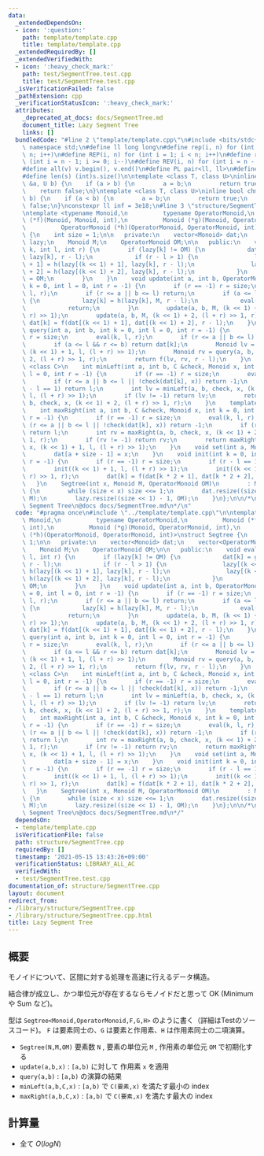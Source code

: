 ```yaml
---
data:
  _extendedDependsOn:
  - icon: ':question:'
    path: template/template.cpp
    title: template/template.cpp
  _extendedRequiredBy: []
  _extendedVerifiedWith:
  - icon: ':heavy_check_mark:'
    path: test/SegmentTree.test.cpp
    title: test/SegmentTree.test.cpp
  _isVerificationFailed: false
  _pathExtension: cpp
  _verificationStatusIcon: ':heavy_check_mark:'
  attributes:
    _deprecated_at_docs: docs/SegmentTree.md
    document_title: Lazy Segment Tree
    links: []
  bundledCode: "#line 2 \"template/template.cpp\"\n#include <bits/stdc++.h>\nusing\
    \ namespace std;\n#define ll long long\n#define rep(i, n) for (int i = 0; i <\
    \ n; i++)\n#define REP(i, n) for (int i = 1; i < n; i++)\n#define rev(i, n) for\
    \ (int i = n - 1; i >= 0; i--)\n#define REV(i, n) for (int i = n - 1; i > 0; i--)\n\
    #define all(v) v.begin(), v.end()\n#define PL pair<ll, ll>\n#define PI pair<int,int>\n\
    #define len(s) (int)s.size()\n\ntemplate <class T, class U>\ninline bool chmin(T\
    \ &a, U b) {\n    if (a > b) {\n        a = b;\n        return true;\n    }\n\
    \    return false;\n}\ntemplate <class T, class U>\ninline bool chmax(T &a, U\
    \ b) {\n    if (a < b) {\n        a = b;\n        return true;\n    }\n    return\
    \ false;\n}\nconstexpr ll inf = 3e18;\n#line 3 \"structure/SegmentTree.cpp\"\n\
    \ntemplate <typename Monoid,\n          typename OperatorMonoid,\n          Monoid\
    \ (*f)(Monoid, Monoid, int),\n          Monoid (*g)(Monoid, OperatorMonoid, int),\n\
    \          OperatorMonoid (*h)(OperatorMonoid, OperatorMonoid, int)>\nstruct Segtree\
    \ {\n    int size = 1;\n\n   private:\n    vector<Monoid> dat;\n    vector<OperatorMonoid>\
    \ lazy;\n    Monoid M;\n    OperatorMonoid OM;\n\n   public:\n    void eval(int\
    \ k, int l, int r) {\n        if (lazy[k] != OM) {\n            dat[k] = g(dat[k],\
    \ lazy[k], r - l);\n            if (r - l > 1) {\n                lazy[(k << 1)\
    \ + 1] = h(lazy[(k << 1) + 1], lazy[k], r - l);\n                lazy[(k << 1)\
    \ + 2] = h(lazy[(k << 1) + 2], lazy[k], r - l);\n            }\n            lazy[k]\
    \ = OM;\n        }\n    }\n    void update(int a, int b, OperatorMonoid M, int\
    \ k = 0, int l = 0, int r = -1) {\n        if (r == -1) r = size;\n        eval(k,\
    \ l, r);\n        if (r <= a || b <= l) return;\n        if (a <= l && r <= b)\
    \ {\n            lazy[k] = h(lazy[k], M, r - l);\n            eval(k, l, r);\n\
    \            return;\n        }\n        update(a, b, M, (k << 1) + 1, l, (l +\
    \ r) >> 1);\n        update(a, b, M, (k << 1) + 2, (l + r) >> 1, r);\n       \
    \ dat[k] = f(dat[(k << 1) + 1], dat[(k << 1) + 2], r - l);\n    }\n    Monoid\
    \ query(int a, int b, int k = 0, int l = 0, int r = -1) {\n        if (r == -1)\
    \ r = size;\n        eval(k, l, r);\n        if (r <= a || b <= l) return M;\n\
    \        if (a <= l && r <= b) return dat[k];\n        Monoid lv = query(a, b,\
    \ (k << 1) + 1, l, (l + r) >> 1);\n        Monoid rv = query(a, b, (k << 1) +\
    \ 2, (l + r) >> 1, r);\n        return f(lv, rv, r - l);\n    }\n    template\
    \ <class C>\n    int minLeft(int a, int b, C &check, Monoid x, int k = 0, int\
    \ l = 0, int r = -1) {\n        if (r == -1) r = size;\n        eval(k, l, r);\n\
    \        if (r <= a || b <= l || !check(dat[k], x)) return -1;\n        if (r\
    \ - l == 1) return l;\n        int lv = minLeft(a, b, check, x, (k << 1) + 1,\
    \ l, (l + r) >> 1);\n        if (lv != -1) return lv;\n        return minLeft(a,\
    \ b, check, x, (k << 1) + 2, (l + r) >> 1, r);\n    }\n    template <class C>\n\
    \    int maxRight(int a, int b, C &check, Monoid x, int k = 0, int l = 0, int\
    \ r = -1) {\n        if (r == -1) r = size;\n        eval(k, l, r);\n        if\
    \ (r <= a || b <= l || !check(dat[k], x)) return -1;\n        if (r - l == 1)\
    \ return l;\n        int rv = maxRight(a, b, check, x, (k << 1) + 2, (l + r) >>\
    \ 1, r);\n        if (rv != -1) return rv;\n        return maxRight(a, b, check,\
    \ x, (k << 1) + 1, l, (l + r) >> 1);\n    }\n    void set(int a, Monoid x) {\n\
    \        dat[a + size - 1] = x;\n    }\n    void init(int k = 0, int l = 0, int\
    \ r = -1) {\n        if (r == -1) r = size;\n        if (r - l == 1) return;\n\
    \        init((k << 1) + 1, l, (l + r) >> 1);\n        init((k << 1) + 2, (l +\
    \ r) >> 1, r);\n        dat[k] = f(dat[k * 2 + 1], dat[k * 2 + 2], r - l);\n \
    \   }\n    Segtree(int x, Monoid M, OperatorMonoid OM)\n        : M(M), OM(OM)\
    \ {\n        while (size < x) size <<= 1;\n        dat.resize((size << 1) - 1,\
    \ M);\n        lazy.resize((size << 1) - 1, OM);\n    }\n};\n\n/*\n@brief Lazy\
    \ Segment Tree\n@docs docs/SegmentTree.md\n*/\n"
  code: "#pragma once\n#include \"../template/template.cpp\"\n\ntemplate <typename\
    \ Monoid,\n          typename OperatorMonoid,\n          Monoid (*f)(Monoid, Monoid,\
    \ int),\n          Monoid (*g)(Monoid, OperatorMonoid, int),\n          OperatorMonoid\
    \ (*h)(OperatorMonoid, OperatorMonoid, int)>\nstruct Segtree {\n    int size =\
    \ 1;\n\n   private:\n    vector<Monoid> dat;\n    vector<OperatorMonoid> lazy;\n\
    \    Monoid M;\n    OperatorMonoid OM;\n\n   public:\n    void eval(int k, int\
    \ l, int r) {\n        if (lazy[k] != OM) {\n            dat[k] = g(dat[k], lazy[k],\
    \ r - l);\n            if (r - l > 1) {\n                lazy[(k << 1) + 1] =\
    \ h(lazy[(k << 1) + 1], lazy[k], r - l);\n                lazy[(k << 1) + 2] =\
    \ h(lazy[(k << 1) + 2], lazy[k], r - l);\n            }\n            lazy[k] =\
    \ OM;\n        }\n    }\n    void update(int a, int b, OperatorMonoid M, int k\
    \ = 0, int l = 0, int r = -1) {\n        if (r == -1) r = size;\n        eval(k,\
    \ l, r);\n        if (r <= a || b <= l) return;\n        if (a <= l && r <= b)\
    \ {\n            lazy[k] = h(lazy[k], M, r - l);\n            eval(k, l, r);\n\
    \            return;\n        }\n        update(a, b, M, (k << 1) + 1, l, (l +\
    \ r) >> 1);\n        update(a, b, M, (k << 1) + 2, (l + r) >> 1, r);\n       \
    \ dat[k] = f(dat[(k << 1) + 1], dat[(k << 1) + 2], r - l);\n    }\n    Monoid\
    \ query(int a, int b, int k = 0, int l = 0, int r = -1) {\n        if (r == -1)\
    \ r = size;\n        eval(k, l, r);\n        if (r <= a || b <= l) return M;\n\
    \        if (a <= l && r <= b) return dat[k];\n        Monoid lv = query(a, b,\
    \ (k << 1) + 1, l, (l + r) >> 1);\n        Monoid rv = query(a, b, (k << 1) +\
    \ 2, (l + r) >> 1, r);\n        return f(lv, rv, r - l);\n    }\n    template\
    \ <class C>\n    int minLeft(int a, int b, C &check, Monoid x, int k = 0, int\
    \ l = 0, int r = -1) {\n        if (r == -1) r = size;\n        eval(k, l, r);\n\
    \        if (r <= a || b <= l || !check(dat[k], x)) return -1;\n        if (r\
    \ - l == 1) return l;\n        int lv = minLeft(a, b, check, x, (k << 1) + 1,\
    \ l, (l + r) >> 1);\n        if (lv != -1) return lv;\n        return minLeft(a,\
    \ b, check, x, (k << 1) + 2, (l + r) >> 1, r);\n    }\n    template <class C>\n\
    \    int maxRight(int a, int b, C &check, Monoid x, int k = 0, int l = 0, int\
    \ r = -1) {\n        if (r == -1) r = size;\n        eval(k, l, r);\n        if\
    \ (r <= a || b <= l || !check(dat[k], x)) return -1;\n        if (r - l == 1)\
    \ return l;\n        int rv = maxRight(a, b, check, x, (k << 1) + 2, (l + r) >>\
    \ 1, r);\n        if (rv != -1) return rv;\n        return maxRight(a, b, check,\
    \ x, (k << 1) + 1, l, (l + r) >> 1);\n    }\n    void set(int a, Monoid x) {\n\
    \        dat[a + size - 1] = x;\n    }\n    void init(int k = 0, int l = 0, int\
    \ r = -1) {\n        if (r == -1) r = size;\n        if (r - l == 1) return;\n\
    \        init((k << 1) + 1, l, (l + r) >> 1);\n        init((k << 1) + 2, (l +\
    \ r) >> 1, r);\n        dat[k] = f(dat[k * 2 + 1], dat[k * 2 + 2], r - l);\n \
    \   }\n    Segtree(int x, Monoid M, OperatorMonoid OM)\n        : M(M), OM(OM)\
    \ {\n        while (size < x) size <<= 1;\n        dat.resize((size << 1) - 1,\
    \ M);\n        lazy.resize((size << 1) - 1, OM);\n    }\n};\n\n/*\n@brief Lazy\
    \ Segment Tree\n@docs docs/SegmentTree.md\n*/"
  dependsOn:
  - template/template.cpp
  isVerificationFile: false
  path: structure/SegmentTree.cpp
  requiredBy: []
  timestamp: '2021-05-15 13:43:26+09:00'
  verificationStatus: LIBRARY_ALL_AC
  verifiedWith:
  - test/SegmentTree.test.cpp
documentation_of: structure/SegmentTree.cpp
layout: document
redirect_from:
- /library/structure/SegmentTree.cpp
- /library/structure/SegmentTree.cpp.html
title: Lazy Segment Tree
---
```

## 概要

モノイドについて、区間に対する処理を高速に行えるデータ構造。

結合律が成立し、かつ単位元が存在するならモノイドだと思って OK (Minimum や Sum など)。

型は ```Segtree<Monoid,OperatorMonoid,F,G,H>``` のように書く（詳細はTestのソースコード)。
```F``` は要素同士の、```G``` は要素と作用素、```H``` は作用素同士の二項演算。

- ```Segtree(N,M,OM)``` 要素数 ```N``` , 要素の単位元 ```M``` , 作用素の単位元 ```OM``` で初期化する
- ```update(a,b,x)``` : ```[a,b)``` に対して 作用素 ```x``` を適用
- ```query(a,b)``` : ```[a,b)``` の演算の結果
- ```minLeft(a,b,C,x)``` : ```[a,b)``` で ```C(要素,x)``` を満たす最小の index
- ```maxRight(a,b,C,x)``` : ```[a,b)``` で ```C(要素,x)``` を満たす最大の index

## 計算量

- 全て $O(log N)$